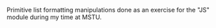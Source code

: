 Primitive list formatting manipulations done as an exercise for the "JS" module during my time at MSTU.
